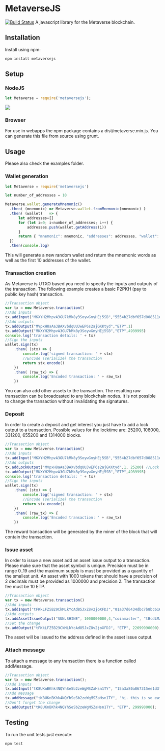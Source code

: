 <p align="center">
  <a href="https://mvs.org/">
    <img src="https://mvs.org/images/metaverselogo.png" alt="">
  </a>
</p>

# MetaverseJS
[![Build Status](https://travis-ci.org/canguruhh/metaversejs.png?branch=master)](https://travis-ci.org/canguruhh/metaversejs)
A javascript library for the Metaverse blockchain.

## Installation
Install using npm:
``` bash
npm install metaversejs
```

## Setup
### NodeJS
``` javascript
let Metaverse = require('metaversejs');
```
<a href="https://nodei.co/npm/metaversejs/"><img src="https://nodei.co/npm/metaversejs.png?downloads=true&downloadRank=true&stars=true"></a>
### Browser
For use in webapps the npm package contains a dist/metaverse.min.js. You can generate this file from source using grunt.

## Usage

Please also check the examples folder.

### Wallet generation
``` javascript
let Metaverse = require('metaversejs')

let number_of_addresses = 10

Metaverse.wallet.generateMnemonic()
  .then( (mnemonic) => Metaverse.wallet.fromMnemonic(mnemonic) )
  .then( (wallet)   => {
      let addresses=[]
      for (let i=0; i<number_of_addresses; i++) {
          addresses.push(wallet.getAddress(i))
      } 
      return { "mnemonic": mnemonic, "addresses": addresses, "wallet": wallet }
  })
  .then(console.log)
```
This will generate a new random wallet and return the mnemonic words as well as the first 10 addresses of the wallet.

### Transaction creation
As Metaverse is UTXO based you need to specify the inputs and outputs of the transaction. The following example creates a basic P2PKH (pay to public key hash) transaction.
``` javascript
//Transaction object
var tx = new Metaverse.transaction()
//Add inputs
tx.addInput("MKXYH2MhpvA3GU7kMk8y3SoywGnyHEj5SB","5554b27dbf657d008511df56e747ffb2173749fd933b03317cee3c1fde271aea",1)
//Add outputs
tx.addOutput("MVpxH8aAa3BAXvbdqUUJwEP6s2ajGKKtyd","ETP",1)
tx.addOutput("MKXYH2MhpvA3GU7kMk8y3SoywGnyHEj5SB","ETP",4939995)
console.log('transaction details: ' + tx)
//Sign the inputs
wallet.sign(tx)
    .then( (stx) => {
        console.log('signed transaction: ' + stx)
        //Encode (serialize) the transaction
        return stx.encode()
    })
    .then( (raw_tx) => {
        console.log('Encoded transaction: ' + raw_tx)
    })
```
You can also add other assets to the transaction. The resulting raw transaction can be broadcasted to any blockchain nodes. It is not possible to change the transaction without invalidating the signatures.

### Deposit
In order to create a deposit and get interest you just have to add a lock output to a transaction. Possible values for the locktime are: 25200, 108000, 331200, 655200 and 1314000 blocks.
``` javascript
//Transaction object
var tx = new Metaverse.transaction()
//Add inputs
tx.addInput("MKXYH2MhpvA3GU7kMk8y3SoywGnyHEj5SB","5554b27dbf657d008511df56e747ffb2173749fd933b03317cee3c1fde271aea",1)
//Add outputs
tx.addLockOutput("MVpxH8aAa3BAXvbdqUUJwEP6s2ajGKKtyd",1, 25200) //Lock for 25200 blocks
tx.addOutput("MKXYH2MhpvA3GU7kMk8y3SoywGnyHEj5SB","ETP",4939995)
console.log('transaction details: ' + tx)
//Sign the inputs
wallet.sign(tx)
    .then( (stx) => {
        console.log('signed transaction: ' + stx)
        //Encode (serialize) the transaction
        return stx.encode()
    })
    .then( (raw_tx) => {
        console.log('Encoded transaction: ' + raw_tx)
    })
```
The reward transaction will be generated by the miner of the block that will contain the transaction.

### Issue asset
In order to issue a new asset add an asset issue output to a transaction. Please make sure that the asset symbol is unique. Precision must be in range 0..19 and the maximum supply is must be provided as a quantity of the smallest unit. An asset with 1000 tokens that should have a precision of 2 decimals must be provided as 1000000 and precision 2. The transaction fee must be 10 ETP.
``` javascript
//Transaction object
var tx = new Metaverse.transaction()
//Add inputs
tx.addInput("tFKkLFZ5B29CkMLkYcAd85JxZ8v2joXFDJ","01a37d6434dbc7b8bc61665ad5498096a57150a14118a786cccf1ac165a5c6ab", 0);
//Add outputs
tx.addAssetIssueOutput("SUN.SHINE", 1000000000,4,"coinmaster", "tBcdLMaqR1D3mhyBL7CEWwLPR8yRnPkHBd", "Let it shine");
//Set the change
tx.addOutput("tFKkLFZ5B29CkMLkYcAd85JxZ8v2joXFDJ", "ETP", 22699990000);
```
The asset will be issued to the address defined in the asset issue output.

### Attach message
To attach a message to any transaction there is a function called addMessage.
``` javascript
//Transaction object
var tx = new Metaverse.transaction();
//Add inputs
tx.addInput("tK8UKnBKhk4NQYhSeSb2zeWgMSZaHsn1TY", "15a3a80a867315ee1d3f1ff67e7d5cd0709b1a1d4a48a938f33b01ec8f47425f", 0);
//Add message
tx.addMessage("tK8UKnBKhk4NQYhSeSb2zeWgMSZaHsn1TY", "hi. this is so easy!");
//Don't forget the change
tx.addOutput("tK8UKnBKhk4NQYhSeSb2zeWgMSZaHsn1TY", "ETP", 299990000);
```

## Testing
To run the unit tests just execute:
``` bash
npm test
```



